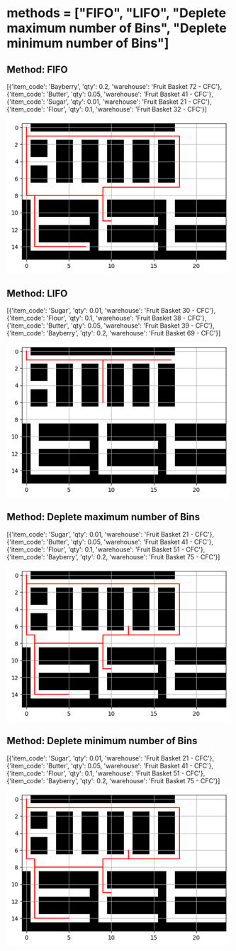 # methods = ["FIFO", "LIFO", "Deplete maximum number of Bins", "Deplete minimum number of Bins"]

## Method: FIFO
[{'item_code': 'Bayberry', 'qty': 0.2, 'warehouse': 'Fruit Basket 72 - CFC'},
 {'item_code': 'Butter', 'qty': 0.05, 'warehouse': 'Fruit Basket 41 - CFC'},
 {'item_code': 'Sugar', 'qty': 0.01, 'warehouse': 'Fruit Basket 21 - CFC'},
 {'item_code': 'Flour', 'qty': 0.1, 'warehouse': 'Fruit Basket 32 - CFC'}]

![alt text](04f0035b-8383-410f-a88b-8cc720ac58d7.png)


## Method: LIFO
[{'item_code': 'Sugar', 'qty': 0.01, 'warehouse': 'Fruit Basket 30 - CFC'},
 {'item_code': 'Flour', 'qty': 0.1, 'warehouse': 'Fruit Basket 38 - CFC'},
 {'item_code': 'Butter', 'qty': 0.05, 'warehouse': 'Fruit Basket 39 - CFC'},
 {'item_code': 'Bayberry', 'qty': 0.2, 'warehouse': 'Fruit Basket 69 - CFC'}]

![alt text](ebed3392-d543-4934-9275-3c86b40dd30a.png)


## Method: Deplete maximum number of Bins
[{'item_code': 'Sugar', 'qty': 0.01, 'warehouse': 'Fruit Basket 21 - CFC'},
 {'item_code': 'Butter', 'qty': 0.05, 'warehouse': 'Fruit Basket 41 - CFC'},
 {'item_code': 'Flour', 'qty': 0.1, 'warehouse': 'Fruit Basket 51 - CFC'},
 {'item_code': 'Bayberry', 'qty': 0.2, 'warehouse': 'Fruit Basket 75 - CFC'}]

 ![alt text](55f67e8c-b473-46b9-aa97-90f0a9301e6a.png)


## Method: Deplete minimum number of Bins
[{'item_code': 'Sugar', 'qty': 0.01, 'warehouse': 'Fruit Basket 21 - CFC'},
 {'item_code': 'Butter', 'qty': 0.05, 'warehouse': 'Fruit Basket 41 - CFC'},
 {'item_code': 'Flour', 'qty': 0.1, 'warehouse': 'Fruit Basket 51 - CFC'},
 {'item_code': 'Bayberry', 'qty': 0.2, 'warehouse': 'Fruit Basket 75 - CFC'}]

![alt text](4a4e5491-4447-43f7-94e0-de81d06198a2.png)